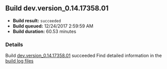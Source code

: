 ## Build dev.version_0.14.17358.01
- **Build result:** `succeeded`
- **Build queued:** 12/24/2017 2:59:59 AM
- **Build duration:** 60.53 minutes
### Details
Build [dev.version_0.14.17358.01](https://winappstudio.visualstudio.com/web/build.aspx?pcguid=a4ef43be-68ce-4195-a619-079b4d9834c2&builduri=vstfs%3a%2f%2f%2fBuild%2fBuild%2f24523) succeeded
Find detailed information in the [build log files](https://uwpctdiags.blob.core.windows.net/buildlogs/dev.version_0.14.17358.01_logs.zip)
